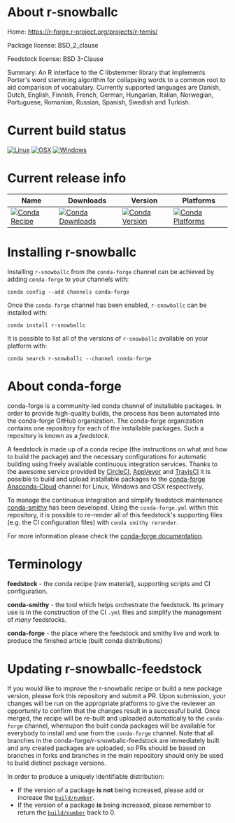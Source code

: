 About r-snowballc
=================

Home: https://r-forge.r-project.org/projects/r-temis/

Package license: BSD_2_clause

Feedstock license: BSD 3-Clause

Summary: An R interface to the C libstemmer library that implements Porter's word stemming algorithm for collapsing words to a common root to aid comparison of vocabulary. Currently supported languages are Danish, Dutch, English, Finnish, French, German, Hungarian, Italian, Norwegian, Portuguese, Romanian, Russian, Spanish, Swedish and Turkish.



Current build status
====================

[![Linux](https://img.shields.io/circleci/project/github/conda-forge/r-snowballc-feedstock/master.svg?label=Linux)](https://circleci.com/gh/conda-forge/r-snowballc-feedstock)
[![OSX](https://img.shields.io/travis/conda-forge/r-snowballc-feedstock/master.svg?label=macOS)](https://travis-ci.org/conda-forge/r-snowballc-feedstock)
[![Windows](https://img.shields.io/appveyor/ci/conda-forge/r-snowballc-feedstock/master.svg?label=Windows)](https://ci.appveyor.com/project/conda-forge/r-snowballc-feedstock/branch/master)

Current release info
====================

| Name | Downloads | Version | Platforms |
| --- | --- | --- | --- |
| [![Conda Recipe](https://img.shields.io/badge/recipe-r--snowballc-green.svg)](https://anaconda.org/conda-forge/r-snowballc) | [![Conda Downloads](https://img.shields.io/conda/dn/conda-forge/r-snowballc.svg)](https://anaconda.org/conda-forge/r-snowballc) | [![Conda Version](https://img.shields.io/conda/vn/conda-forge/r-snowballc.svg)](https://anaconda.org/conda-forge/r-snowballc) | [![Conda Platforms](https://img.shields.io/conda/pn/conda-forge/r-snowballc.svg)](https://anaconda.org/conda-forge/r-snowballc) |

Installing r-snowballc
======================

Installing `r-snowballc` from the `conda-forge` channel can be achieved by adding `conda-forge` to your channels with:

```
conda config --add channels conda-forge
```

Once the `conda-forge` channel has been enabled, `r-snowballc` can be installed with:

```
conda install r-snowballc
```

It is possible to list all of the versions of `r-snowballc` available on your platform with:

```
conda search r-snowballc --channel conda-forge
```


About conda-forge
=================

conda-forge is a community-led conda channel of installable packages.
In order to provide high-quality builds, the process has been automated into the
conda-forge GitHub organization. The conda-forge organization contains one repository
for each of the installable packages. Such a repository is known as a *feedstock*.

A feedstock is made up of a conda recipe (the instructions on what and how to build
the package) and the necessary configurations for automatic building using freely
available continuous integration services. Thanks to the awesome service provided by
[CircleCI](https://circleci.com/), [AppVeyor](https://www.appveyor.com/)
and [TravisCI](https://travis-ci.org/) it is possible to build and upload installable
packages to the [conda-forge](https://anaconda.org/conda-forge)
[Anaconda-Cloud](https://anaconda.org/) channel for Linux, Windows and OSX respectively.

To manage the continuous integration and simplify feedstock maintenance
[conda-smithy](https://github.com/conda-forge/conda-smithy) has been developed.
Using the ``conda-forge.yml`` within this repository, it is possible to re-render all of
this feedstock's supporting files (e.g. the CI configuration files) with ``conda smithy rerender``.

For more information please check the [conda-forge documentation](https://conda-forge.org/docs/).

Terminology
===========

**feedstock** - the conda recipe (raw material), supporting scripts and CI configuration.

**conda-smithy** - the tool which helps orchestrate the feedstock.
                   Its primary use is in the construction of the CI ``.yml`` files
                   and simplify the management of *many* feedstocks.

**conda-forge** - the place where the feedstock and smithy live and work to
                  produce the finished article (built conda distributions)


Updating r-snowballc-feedstock
==============================

If you would like to improve the r-snowballc recipe or build a new
package version, please fork this repository and submit a PR. Upon submission,
your changes will be run on the appropriate platforms to give the reviewer an
opportunity to confirm that the changes result in a successful build. Once
merged, the recipe will be re-built and uploaded automatically to the
`conda-forge` channel, whereupon the built conda packages will be available for
everybody to install and use from the `conda-forge` channel.
Note that all branches in the conda-forge/r-snowballc-feedstock are
immediately built and any created packages are uploaded, so PRs should be based
on branches in forks and branches in the main repository should only be used to
build distinct package versions.

In order to produce a uniquely identifiable distribution:
 * If the version of a package **is not** being increased, please add or increase
   the [``build/number``](https://conda.io/docs/user-guide/tasks/build-packages/define-metadata.html#build-number-and-string).
 * If the version of a package **is** being increased, please remember to return
   the [``build/number``](https://conda.io/docs/user-guide/tasks/build-packages/define-metadata.html#build-number-and-string)
   back to 0.
